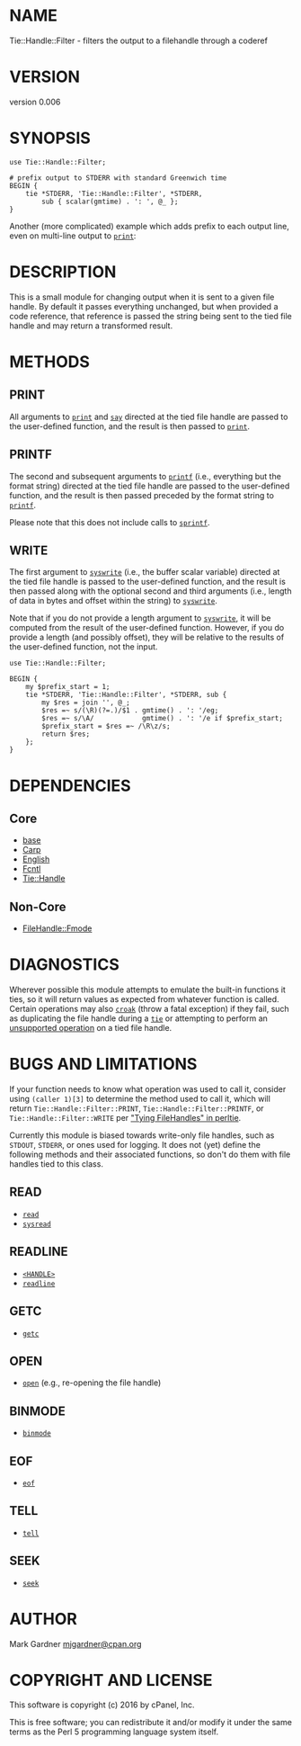 # NAME

Tie::Handle::Filter - filters the output to a filehandle through a coderef

# VERSION

version 0.006

# SYNOPSIS

    use Tie::Handle::Filter;

    # prefix output to STDERR with standard Greenwich time
    BEGIN {
        tie *STDERR, 'Tie::Handle::Filter', *STDERR,
            sub { scalar(gmtime) . ': ', @_ };
    }

Another (more complicated) example which adds prefix to each output
line, even on multi-line output to [`print`](https://metacpan.org/pod/perlfunc#print):

# DESCRIPTION

This is a small module for changing output when it is sent to a given
file handle. By default it passes everything unchanged, but when
provided a code reference, that reference is passed the string being
sent to the tied file handle and may return a transformed result.

# METHODS

## PRINT

All arguments to [`print`](https://metacpan.org/pod/perlfunc#print) and [`say`](https://metacpan.org/pod/perlfunc#say)
directed at the tied file handle are passed to the user-defined
function, and the result is then passed to [`print`](https://metacpan.org/pod/perlfunc#print).

## PRINTF

The second and subsequent arguments to [`printf`](https://metacpan.org/pod/perlfunc#printf)
(i.e., everything but the format string) directed at the tied file
handle are passed to the user-defined function, and the result is then
passed preceded by the format string to [`printf`](https://metacpan.org/pod/perlfunc#printf).

Please note that this does not include calls to
[`sprintf`](https://metacpan.org/pod/perlfunc#sprintf).

## WRITE

The first argument to [`syswrite`](https://metacpan.org/pod/perlfunc#syswrite) (i.e., the buffer
scalar variable) directed at the tied file handle is passed to the
user-defined function, and the result is then passed along with the
optional second and third arguments (i.e., length of data in bytes and
offset within the string) to [`syswrite`](https://metacpan.org/pod/perlfunc#syswrite).

Note that if you do not provide a length argument to
[`syswrite`](https://metacpan.org/pod/perlfunc#syswrite), it will be computed from the result of
the user-defined function. However, if you do provide a length (and
possibly offset), they will be relative to the results of the
user-defined function, not the input.

    use Tie::Handle::Filter;

    BEGIN {
        my $prefix_start = 1;
        tie *STDERR, 'Tie::Handle::Filter', *STDERR, sub {
            my $res = join '', @_;
            $res =~ s/(\R)(?=.)/$1 . gmtime() . ': '/eg;
            $res =~ s/\A/            gmtime() . ': '/e if $prefix_start;
            $prefix_start = $res =~ /\R\z/s;
            return $res;
        };
    }

# DEPENDENCIES

## Core

- [base](https://metacpan.org/pod/base)
- [Carp](https://metacpan.org/pod/Carp)
- [English](https://metacpan.org/pod/English)
- [Fcntl](https://metacpan.org/pod/Fcntl)
- [Tie::Handle](https://metacpan.org/pod/Tie::Handle)

## Non-Core

- [FileHandle::Fmode](https://metacpan.org/pod/FileHandle::Fmode)

# DIAGNOSTICS

Wherever possible this module attempts to emulate the built-in functions
it ties, so it will return values as expected from whatever function is
called. Certain operations may also [`croak`](https://metacpan.org/pod/Carp) (throw a fatal
exception) if they fail, such as duplicating the file handle during a
[`tie`](https://metacpan.org/pod/perlfunc#tie) or attempting to perform an
[unsupported operation](#bugs-and-limitations) on a tied file handle.

# BUGS AND LIMITATIONS

If your function needs to know what operation was used to call it,
consider using `(caller 1)[3]` to determine the method used to call
it, which will return `Tie::Handle::Filter::PRINT`,
`Tie::Handle::Filter::PRINTF`, or `Tie::Handle::Filter::WRITE` per
["Tying FileHandles" in perltie](https://metacpan.org/pod/perltie#Tying-FileHandles).

Currently this module is biased towards write-only file handles, such as
`STDOUT`, `STDERR`, or ones used for logging. It does not (yet) define
the following methods and their associated functions, so don't do them
with file handles tied to this class.

## READ

- [`read`](https://metacpan.org/pod/perlfunc#read)
- [`sysread`](https://metacpan.org/pod/perlfunc#sysread)

## READLINE

- [`<HANDLE>`](https://metacpan.org/pod/perlop#I-O-Operators)
- [`readline`](https://metacpan.org/pod/perlfunc#readline)

## GETC

- [`getc`](https://metacpan.org/pod/perlfunc#getc)

## OPEN

- [`open`](https://metacpan.org/pod/perlfunc#open) (e.g., re-opening the file handle)

## BINMODE

- [`binmode`](https://metacpan.org/pod/perlfunc#binmode)

## EOF

- [`eof`](https://metacpan.org/pod/perlfunc#eof)

## TELL

- [`tell`](https://metacpan.org/pod/perlfunc#tell)

## SEEK

- [`seek`](https://metacpan.org/pod/perlfunc#seek)

# AUTHOR

Mark Gardner <mjgardner@cpan.org>

# COPYRIGHT AND LICENSE

This software is copyright (c) 2016 by cPanel, Inc.

This is free software; you can redistribute it and/or modify it under
the same terms as the Perl 5 programming language system itself.
